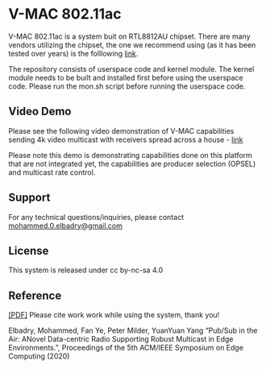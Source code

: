 # V-MAC 802.11ac
V-MAC 802.11ac is a system buit on RTL8812AU chipset. There are many vendors utilizing the chipset, the one we recommend using (as it has been tested over years) is the folllowing [link](https://www.amazon.com/ALFA-AWUS036ACH-%E3%80%90Type-C%E3%80%91-Long-Range-Dual-Band/dp/B08SJC78FH/ref=sr_1_1_sspa?crid=1CB7YX0MJCHG7&keywords=alfa+wifi+802.11ac&qid=1690814966&sprefix=alfa+wifi+802.11ac%2Caps%2C95&sr=8-1-spons&ufe=app_do%3Aamzn1.fos.006c50ae-5d4c-4777-9bc0-4513d670b6bc&sp_csd=d2lkZ2V0TmFtZT1zcF9hdGY&psc=1).

The repository consists of userspace code and kernel module. The kernel module needs to be built and installed first before using the userspace code. Please run the mon.sh script before running the userspace code.

## Video Demo

Please see the following video demonstration of V-MAC capabilities sending 4k video multicast with receivers spread across a house - [link](https://youtu.be/IJAogomyhtc)

Please note this demo is demonstrating capabilities done on this platform that are not integrated yet, the capabilities are producer selection (OPSEL) and multicast rate control.

## Support

For any technical questions/inquiries, please contact mohammed.0.elbadry@gmail.com

## License

This system is released under cc by-nc-sa 4.0


## Reference

[[PDF]](http://www.ece.stonybrook.edu/~fanye/papers/sec20-vmac.pdf) Please cite work work while using the system, thank you!

Elbadry, Mohammed, Fan Ye, Peter Milder, YuanYuan Yang “Pub/Sub in the Air: ANovel Data-centric
Radio Supporting Robust Multicast in Edge Environments.”, Proceedings of the 5th ACM/IEEE
Symposium on Edge Computing (2020) 

